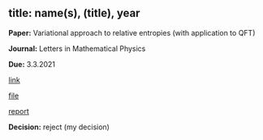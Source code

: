 
title: name(s), (title), year
---

**Paper:**  Variational approach to relative entropies (with application to QFT) 

**Journal:** Letters in Mathematical Physics

**Due:** 3.3.2021 

[link]()

[file](REF_hollands2021/file.pdf)

[report](REF_hollands2021/report.pdf)

**Decision:** reject (my decision)




